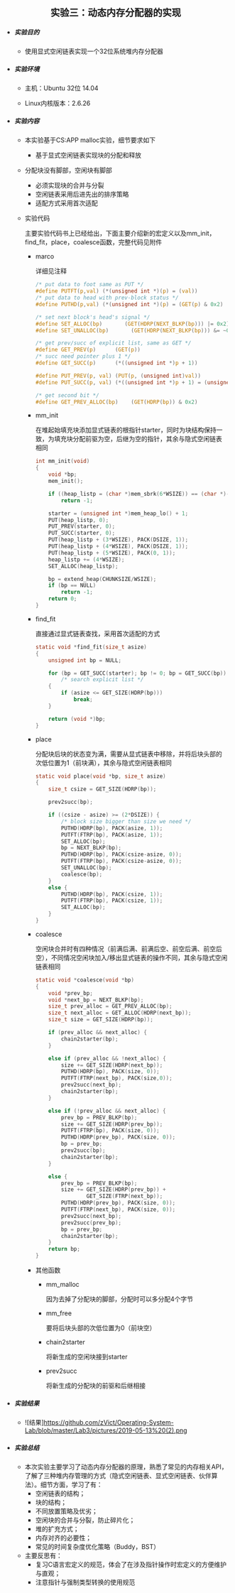 
## <center> 实验三：动态内存分配器的实现 </center>

* ##### 实验目的

  * 使用显式空闲链表实现一个32位系统堆内存分配器
  

  
* ##### 实验环境

   * 主机：Ubuntu 32位 14.04

   * Linux内核版本：2.6.26

     

* ##### 实验内容

  * 本实验基于CS:APP malloc实验，细节要求如下

      * 基于显式空闲链表实现块的分配和释放
  * 分配块没有脚部，空闲块有脚部
      * 必须实现块的合并与分裂
      * 空闲链表采用后进先出的排序策略
      * 适配方式采用首次适配
      
  * 实验代码

    主要实验代码书上已经给出，下面主要介绍新的宏定义以及mm_init，find_fit，place，coalesce函数，完整代码见附件
    
    * marco
    
      详细见注释
    
      ```c
      /* put data to foot same as PUT */
      #define PUTFT(p,val) (*(unsigned int *)(p) = (val))
      /* put data to head with prev-block status */
      #define PUTHD(p,val) (*(unsigned int *)(p) = (GET(p) & 0x2) | (val))
      
      /* set next block's head's signal */
      #define SET_ALLOC(bp)       (GET(HDRP(NEXT_BLKP(bp))) |= 0x2)			
      #define SET_UNALLOC(bp)		(GET(HDRP(NEXT_BLKP(bp))) &= ~0x2)
      
      /* get prev/succ of explicit list, same as GET */
      #define GET_PREV(p)      (GET(p))
      /* succ need pointer plus 1 */
      #define GET_SUCC(p)      (*((unsigned int *)p + 1))	
      
      #define PUT_PREV(p, val) (PUT(p, (unsigned int)val))
      #define PUT_SUCC(p, val) (*((unsigned int *)p + 1) = (unsigned int)(val))
      
      /* get second bit */
      #define GET_PREV_ALLOC(bp)	(GET(HDRP(bp)) & 0x2)
      ```
    
      
    
    * mm_init
    
      在堆起始填充块添加显式链表的根指针starter，同时为块结构保持一致，为填充块分配前驱为空，后继为空的指针，其余与隐式空闲链表相同
    
      ``` c
      int mm_init(void)
      {
          void *bp;
          mem_init();
      
          if ((heap_listp = (char *)mem_sbrk(6*WSIZE)) == (char *)-1)
              return -1;
      
          starter = (unsigned int *)mem_heap_lo() + 1;
          PUT(heap_listp, 0);
          PUT_PREV(starter, 0);
          PUT_SUCC(starter, 0);
          PUT(heap_listp + (3*WSIZE), PACK(DSIZE, 1));
          PUT(heap_listp + (4*WSIZE), PACK(DSIZE, 1));
          PUT(heap_listp + (5*WSIZE), PACK(0, 1));
          heap_listp += (4*WSIZE);
          SET_ALLOC(heap_listp);
      
          bp = extend_heap(CHUNKSIZE/WSIZE);
          if (bp == NULL)
              return -1;
          return 0;
      }
      ```
    
    * find_fit
    
       直接通过显式链表查找，采用首次适配的方式
    
       ```c
       static void *find_fit(size_t asize)
       {
           unsigned int bp = NULL;
       
           for (bp = GET_SUCC(starter); bp != 0; bp = GET_SUCC(bp))
               /* search explicit list */
           {
               if (asize <= GET_SIZE(HDRP(bp)))
                   break;
           }
       
           return (void *)bp;
       }
       ```
    
    * place
    
      分配块后块的状态变为满，需要从显式链表中移除，并将后块头部的次低位置为1（前块满），其余与隐式空闲链表相同
    
      ```c
      static void place(void *bp, size_t asize)
      {
          size_t csize = GET_SIZE(HDRP(bp));
      
          prev2succ(bp);
      
          if ((csize - asize) >= (2*DSIZE)) {
              /* block size bigger than size we need */
              PUTHD(HDRP(bp), PACK(asize, 1));
              PUTFT(FTRP(bp), PACK(asize, 1));
              SET_ALLOC(bp);
              bp = NEXT_BLKP(bp);
              PUTHD(HDRP(bp), PACK(csize-asize, 0));
              PUTFT(FTRP(bp), PACK(csize-asize, 0));
              SET_UNALLOC(bp);
              coalesce(bp);
          }
          else {
              PUTHD(HDRP(bp), PACK(csize, 1));
              PUTFT(FTRP(bp), PACK(csize, 1));
              SET_ALLOC(bp);
          }
      }
      ```
    
    * coalesce
    
      空闲块合并时有四种情况（前满后满、前满后空、前空后满、前空后空），不同情况空闲块加入/移出显式链表的操作不同，其余与隐式空闲链表相同
    
      ``` c
      static void *coalesce(void *bp)
      {
          void *prev_bp;
          void *next_bp = NEXT_BLKP(bp);
          size_t prev_alloc = GET_PREV_ALLOC(bp);
          size_t next_alloc = GET_ALLOC(HDRP(next_bp));
          size_t size = GET_SIZE(HDRP(bp));
      
          if (prev_alloc && next_alloc) {
              chain2starter(bp);
          }
      
          else if (prev_alloc && !next_alloc) {
              size += GET_SIZE(HDRP(next_bp));
              PUTHD(HDRP(bp), PACK(size, 0));
              PUTFT(FTRP(next_bp), PACK(size,0));
              prev2succ(next_bp);
              chain2starter(bp);
          }
      
          else if (!prev_alloc && next_alloc) {
              prev_bp = PREV_BLKP(bp);
              size += GET_SIZE(HDRP(prev_bp));
              PUTFT(FTRP(bp), PACK(size, 0));
              PUTHD(HDRP(prev_bp), PACK(size, 0));
              bp = prev_bp;
              prev2succ(bp);
              chain2starter(bp);
          }
      
          else {
              prev_bp = PREV_BLKP(bp);
              size += GET_SIZE(HDRP(prev_bp)) +
                      GET_SIZE(FTRP(next_bp));
              PUTHD(HDRP(prev_bp), PACK(size, 0));
              PUTFT(FTRP(next_bp), PACK(size, 0));
              prev2succ(next_bp);
              prev2succ(prev_bp);
              bp = prev_bp;
              chain2starter(bp);
          }
          return bp;
      }
      ```
    
    * 其他函数
    
      * mm_malloc
    
        因为去掉了分配块的脚部，分配时可以多分配4个字节
    
      * mm_free
    
         要将后块头部的次低位置为0（前块空）
    
      * chain2starter
    
         将新生成的空闲块接到starter
    
      * prev2succ
    
         将新生成的分配块的前驱和后继相接

* ##### 实验结果

   * ![结果]https://github.com/zVict/Operating-System-Lab/blob/master/Lab3/pictures/2019-05-13%20(2).png

      

* ##### 实验总结

  * 本次实验主要学习了动态内存分配器的原理，熟悉了常见的内存相关API，了解了三种堆内存管理的方式（隐式空闲链表、显式空闲链表、伙伴算法）。细节方面，学习了有：
    * 空闲链表的结构；
    * 块的结构；
    * 不同放置策略及优劣；
    * 空闲块的合并与分裂，防止碎片化；
    * 堆的扩充方式；
    * 内存对齐的必要性；
    * 常见的时间复杂度优化策略（Buddy，BST）
  * 主要反思有：
    * 复习C语言宏定义的规范，体会了在涉及指针操作时宏定义的方便维护与直观；
    * 注意指针与强制类型转换的使用规范

